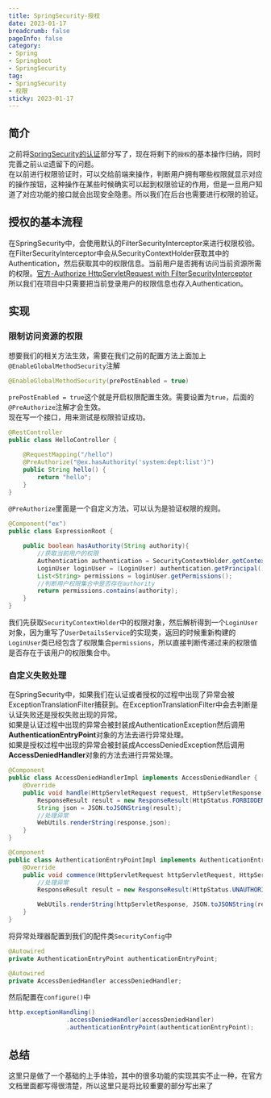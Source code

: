 ```yaml
---
title: SpringSecurity-授权
date: 2023-01-17
breadcrumb: false
pageInfo: false
category:
- Spring
- Springboot
- SpringSecurity
tag:
- SpringSecurity
- 权限
sticky: 2023-01-17
---
```


## 简介
之前将[SpringSecurity的认证](SpringSecurity-认证)部分写了，现在将剩下的`授权`的基本操作归纳，同时完善之前`认证`遗留下的问题。  
在以前进行权限验证时，可以交给前端来操作，判断用户拥有哪些权限就显示对应的操作按钮，这种操作在某些时候确实可以起到权限验证的作用，但是一旦用户知道了对应功能的接口就会出现安全隐患。所以我们在后台也需要进行权限的验证。

## 授权的基本流程
在SpringSecurity中，会使用默认的FilterSecurityInterceptor来进行权限校验。在FilterSecurityInterceptor中会从SecurityContextHolder获取其中的Authentication，然后获取其中的权限信息。当前用户是否拥有访问当前资源所需的权限。[官方-Authorize HttpServletRequest with FilterSecurityInterceptor](https://docs.spring.io/spring-security/reference/servlet/authorization/authorize-requests.html)  
所以我们在项目中只需要把当前登录用户的权限信息也存入Authentication。

## 实现
### 限制访问资源的权限
想要我们的相关方法生效，需要在我们之前的配置方法上面加上`@EnableGlobalMethodSecurity`注解  
```java
@EnableGlobalMethodSecurity(prePostEnabled = true)
```
`prePostEnabled = true`这个就是开启权限配置生效。需要设置为`true`，后面的`@PreAuthorize`注解才会生效。  
现在写一个接口，用来测试是权限验证成功。  
```java
@RestController
public class HelloController {

    @RequestMapping("/hello")
    @PreAuthorize("@ex.hasAuthority('system:dept:list')")
    public String hello() {
        return "hello";
    }
}
```
`@PreAuthorize`里面是一个自定义方法，可以认为是验证权限的规则。  
```java
@Component("ex")
public class ExpressionRoot {

    public boolean hasAuthority(String authority){
        //获取当前用户的权限
        Authentication authentication = SecurityContextHolder.getContext().getAuthentication();
        LoginUser loginUser = (LoginUser) authentication.getPrincipal();
        List<String> permissions = loginUser.getPermissions();
        //判断用户权限集合中是否存在authority
        return permissions.contains(authority);
    }
}
```
我们先获取`SecurityContextHolder`中的权限对象，然后解析得到一个`LoginUser`对象，因为重写了`UserDetailsService`的实现类，返回的时候重新构建的`LoginUser`类已经包含了权限集合`permissions`，所以直接判断传递过来的权限值是否存在于该用户的权限集合中。

### 自定义失败处理
在SpringSecurity中，如果我们在认证或者授权的过程中出现了异常会被ExceptionTranslationFilter捕获到。在ExceptionTranslationFilter中会去判断是认证失败还是授权失败出现的异常。  
如果是认证过程中出现的异常会被封装成AuthenticationException然后调用**AuthenticationEntryPoint**对象的方法去进行异常处理。  
如果是授权过程中出现的异常会被封装成AccessDeniedException然后调用**AccessDeniedHandler**对象的方法去进行异常处理。  

```java
@Component
public class AccessDeniedHandlerImpl implements AccessDeniedHandler {
    @Override
    public void handle(HttpServletRequest request, HttpServletResponse response, AccessDeniedException accessDeniedException) throws IOException, ServletException {
        ResponseResult result = new ResponseResult(HttpStatus.FORBIDDEN.value(),"您的权限不足");
        String json = JSON.toJSONString(result);
        //处理异常
        WebUtils.renderString(response,json);
    }
}
```
```java
@Component
public class AuthenticationEntryPointImpl implements AuthenticationEntryPoint {
    @Override
    public void commence(HttpServletRequest httpServletRequest, HttpServletResponse httpServletResponse, AuthenticationException e) throws IOException, ServletException {
        //处理异常
        ResponseResult result = new ResponseResult(HttpStatus.UNAUTHORIZED.value(),"认证失败!");

        WebUtils.renderString(httpServletResponse, JSON.toJSONString(result));
    }
}
```
将异常处理器配置到我们的配件类`SecurityConfig`中
```java
@Autowired
private AuthenticationEntryPoint authenticationEntryPoint;

@Autowired
private AccessDeniedHandler accessDeniedHandler;

```
然后配置在`configure()`中
```java
http.exceptionHandling()
                .accessDeniedHandler(accessDeniedHandler)
                .authenticationEntryPoint(authenticationEntryPoint);
```

## 总结

这里只是做了一个基础的上手体验，其中的很多功能的实现其实不止一种，在官方文档里面都写得很清楚，所以这里只是将比较重要的部分写出来了

